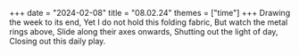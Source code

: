 +++
date = "2024-02-08"
title = "08.02.24"
themes = ["time"]
+++
Drawing the week to its end,
Yet I do not hold this folding fabric,
But watch the metal rings above,
Slide along their axes onwards,
Shutting out the light of day,
Closing out this daily play.
